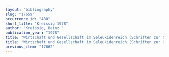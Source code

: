 ```yaml
---
layout: "bibliography"
slug: "17659"
occurrence_id: "480"
short_title: "Kreissig 1978"
author: "Kreissig, Heinz "
publication_year: "1978"
title: "Wirtschaft und Gesellschaft im Seleukidenreich (Schriften zur Geschichte und Kultur der Antike, 16)"
title: "Wirtschaft und Gesellschaft im Seleukidenreich (Schriften zur Geschichte und Kultur der Antike, 16)"
previous_item: "17662"
---
```

